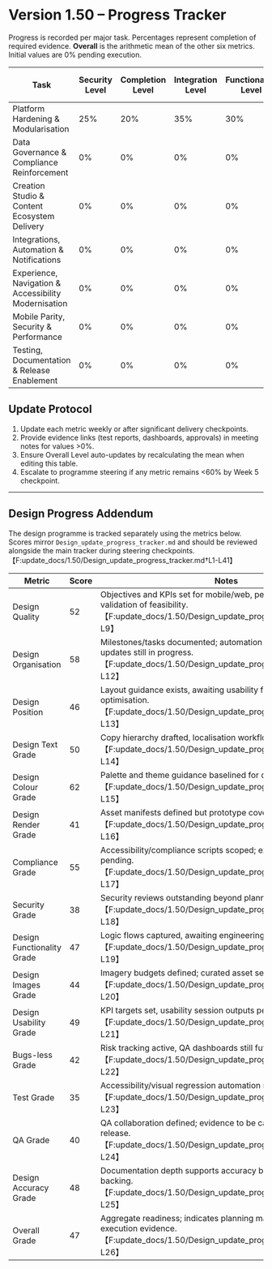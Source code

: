 # Version 1.50 – Progress Tracker

Progress is recorded per major task. Percentages represent completion of required evidence. **Overall** is the arithmetic mean of the other six metrics. Initial values are 0% pending execution.

| Task | Security Level | Completion Level | Integration Level | Functionality Level | Error Free Level | Production Level | Overall Level |
| --- | --- | --- | --- | --- | --- | --- | --- |
| Platform Hardening & Modularisation | 25% | 20% | 35% | 30% | 20% | 30% | 27% |
| Data Governance & Compliance Reinforcement | 0% | 0% | 0% | 0% | 0% | 0% | 0% |
| Creation Studio & Content Ecosystem Delivery | 0% | 0% | 0% | 0% | 0% | 0% | 0% |
| Integrations, Automation & Notifications | 0% | 0% | 0% | 0% | 0% | 0% | 0% |
| Experience, Navigation & Accessibility Modernisation | 0% | 0% | 0% | 0% | 0% | 0% | 0% |
| Mobile Parity, Security & Performance | 0% | 0% | 0% | 0% | 0% | 0% | 0% |
| Testing, Documentation & Release Enablement | 0% | 0% | 0% | 0% | 0% | 0% | 0% |

## Update Protocol
1. Update each metric weekly or after significant delivery checkpoints.
2. Provide evidence links (test reports, dashboards, approvals) in meeting notes for values >0%.
3. Ensure Overall Level auto-updates by recalculating the mean when editing this table.
4. Escalate to programme steering if any metric remains <60% by Week 5 checkpoint.


---

## Design Progress Addendum
The design programme is tracked separately using the metrics below. Scores mirror `Design_update_progress_tracker.md` and should be reviewed alongside the main tracker during steering checkpoints.【F:update_docs/1.50/Design_update_progress_tracker.md†L1-L41】

| Metric | Score | Notes |
| --- | --- | --- |
| Design Quality | 52 | Objectives and KPIs set for mobile/web, pending engineering validation of feasibility.【F:update_docs/1.50/Design_update_progress_tracker.md†L5-L9】 |
| Design Organisation | 58 | Milestones/tasks documented; automation for documentation updates still in progress.【F:update_docs/1.50/Design_update_progress_tracker.md†L7-L12】 |
| Design Position | 46 | Layout guidance exists, awaiting usability findings for optimisation.【F:update_docs/1.50/Design_update_progress_tracker.md†L11-L13】 |
| Design Text Grade | 50 | Copy hierarchy drafted, localisation workflows awaiting approval.【F:update_docs/1.50/Design_update_progress_tracker.md†L13-L14】 |
| Design Colour Grade | 62 | Palette and theme guidance baselined for dark/emo variants.【F:update_docs/1.50/Design_update_progress_tracker.md†L14-L15】 |
| Design Render Grade | 41 | Asset manifests defined but prototype coverage incomplete.【F:update_docs/1.50/Design_update_progress_tracker.md†L15-L16】 |
| Compliance Grade | 55 | Accessibility/compliance scripts scoped; execution evidence pending.【F:update_docs/1.50/Design_update_progress_tracker.md†L16-L17】 |
| Security Grade | 38 | Security reviews outstanding beyond planning notes.【F:update_docs/1.50/Design_update_progress_tracker.md†L17-L18】 |
| Design Functionality Grade | 47 | Logic flows captured, awaiting engineering sign-off.【F:update_docs/1.50/Design_update_progress_tracker.md†L18-L19】 |
| Design Images Grade | 44 | Imagery budgets defined; curated asset sets not yet delivered.【F:update_docs/1.50/Design_update_progress_tracker.md†L19-L20】 |
| Design Usability Grade | 49 | KPI targets set, usability session outputs pending.【F:update_docs/1.50/Design_update_progress_tracker.md†L20-L21】 |
| Bugs-less Grade | 42 | Risk tracking active, QA dashboards still future work.【F:update_docs/1.50/Design_update_progress_tracker.md†L21-L22】 |
| Test Grade | 35 | Accessibility/visual regression automation not yet executed.【F:update_docs/1.50/Design_update_progress_tracker.md†L22-L23】 |
| QA Grade | 40 | QA collaboration defined; evidence to be captured closer to release.【F:update_docs/1.50/Design_update_progress_tracker.md†L23-L24】 |
| Design Accuracy Grade | 48 | Documentation depth supports accuracy but lacks measurement backing.【F:update_docs/1.50/Design_update_progress_tracker.md†L24-L25】 |
| Overall Grade | 47 | Aggregate readiness; indicates planning maturity with limited execution evidence.【F:update_docs/1.50/Design_update_progress_tracker.md†L25-L26】 |
